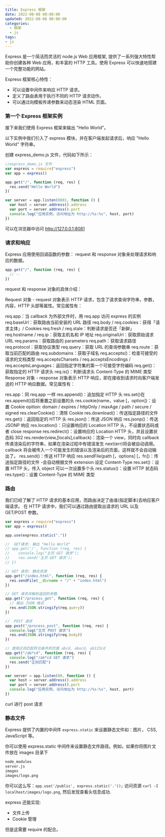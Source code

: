 ```yaml
---
title: Express 框架
date: 2022-08-08 00:00:00
updated: 2022-08-08 00:00:00
categories:
  - 框架
  - js
tags:
- js
---
```


Express 是一个简洁而灵活的 node.js Web 应用框架, 提供了一系列强大特性帮助你创建各种 Web 应用，和丰富的 HTTP 工具。使用 Express 可以快速地搭建一个完整功能的网站。

Express 框架核心特性：

- 可以设置中间件来响应 HTTP 请求。
- 定义了路由表用于执行不同的 HTTP 请求动作。
- 可以通过向模板传递参数来动态渲染 HTML 页面。

### 第一个 Express 框架实例

接下来我们使用 Express 框架来输出 "Hello World"。

以下实例中我们引入了 express 模块，并在客户端发起请求后，响应 "Hello World" 字符串。

创建 express_demo.js 文件，代码如下所示：

```js
//express_demo.js 文件
var express = require("express")
var app = express()

app.get("/", function (req, res) {
  res.send("Hello World")
})

var server = app.listen(8081, function () {
  var host = server.address().address
  var port = server.address().port
  console.log("应用实例，访问地址为 http://%s:%s", host, port)
})
```

可以在浏览器中访问 http://127.0.0.1:8081

### 请求和响应

Express 应用使用回调函数的参数： request 和 response 对象来处理请求和响应的数据。

```js
app.get("/", function (req, res) {
  // --
})
```

request 和 response 对象的具体介绍：

Request 对象 - request 对象表示 HTTP 请求，包含了请求查询字符串，参数，内容，HTTP 头部等属性。常见属性有：

req.app：当 callback 为外部文件时，用 req.app 访问 express 的实例
req.baseUrl：获取路由当前安装的 URL 路径
req.body / req.cookies：获得「请求主体」/ Cookies
req.fresh / req.stale：判断请求是否还「新鲜」
req.hostname / req.ip：获取主机名和 IP 地址
req.originalUrl：获取原始请求 URL
req.params：获取路由的 parameters
req.path：获取请求路径
req.protocol：获取协议类型
req.query：获取 URL 的查询参数串
req.route：获取当前匹配的路由
req.subdomains：获取子域名
req.accepts()：检查可接受的请求的文档类型
req.acceptsCharsets / req.acceptsEncodings / req.acceptsLanguages：返回指定字符集的第一个可接受字符编码
req.get()：获取指定的 HTTP 请求头
req.is()：判断请求头 Content-Type 的 MIME 类型
Response 对象 - response 对象表示 HTTP 响应，即在接收到请求时向客户端发送的 HTTP 响应数据。常见属性有：

res.app：同 req.app 一样
res.append()：追加指定 HTTP 头
res.set()在 res.append()后将重置之前设置的头
res.cookie(name，value [，option])：设置 Cookie
opition: domain / expires / httpOnly / maxAge / path / secure / signed
res.clearCookie()：清除 Cookie
res.download()：传送指定路径的文件
res.get()：返回指定的 HTTP 头
res.json()：传送 JSON 响应
res.jsonp()：传送 JSONP 响应
res.location()：只设置响应的 Location HTTP 头，不设置状态码或者 close response
res.redirect()：设置响应的 Location HTTP 头，并且设置状态码 302
res.render(view,[locals],callback)：渲染一个 view，同时向 callback 传递渲染后的字符串，如果在渲染过程中有错误发生 next(err)将会被自动调用。callback 将会被传入一个可能发生的错误以及渲染后的页面，这样就不会自动输出了。
res.send()：传送 HTTP 响应
res.sendFile(path [，options] [，fn])：传送指定路径的文件 -会自动根据文件 extension 设定 Content-Type
res.set()：设置 HTTP 头，传入 object 可以一次设置多个头
res.status()：设置 HTTP 状态码
res.type()：设置 Content-Type 的 MIME 类型

### 路由

我们已经了解了 HTTP 请求的基本应用，而路由决定了由谁(指定脚本)去响应客户端请求。
在 HTTP 请求中，我们可以通过路由提取出请求的 URL 以及 GET/POST 参数。

```js
var express = require("express")
var app = express()

app.use(express.static("."))

//  GET请求: 输出 "Hello World"
// app.get('/', function (req, res) {
//    console.log("主页 GET 请求");
//    res.send('主页 GET 请求');
// })

// GET 请求: 静态资源
app.get("/index.html", function (req, res) {
  res.sendFile(__dirname + "/" + "index.html")
})

// GET 请求并解析返回的参数
app.get("/process_get", function (req, res) {
  // 输出 JSON 格式
  res.end(JSON.stringify(req.query))
})

//  POST 请求
app.post("/process_post", function (req, res) {
  console.log("主页 POST 请求")
  res.end(JSON.stringify(req.body))
})

// 使用正则匹配符合条件的页面 abcd, abxcd, ab123cd
app.get("/ab*cd", function (req, res) {
  console.log("/ab*cd GET 请求")
  res.send("正则匹配")
})

var server = app.listen(80, function () {
  var host = server.address().address
  var port = server.address().port
  console.log("应用实例，访问地址为 http://%s:%s", host, port)
})
```

curl 进行 post 请求

### 静态文件

Express 提供了内置的中间件 `express.static` 来设置静态文件如：图片， CSS, JavaScript 等。

你可以使用 express.static 中间件来设置静态文件路径。例如，如果你将图片文件放在 images 目录下

```sh
node_modules
server.js
images
images/logo.png
```

你可以这么写：`app.use('/public', express.static('.'));`
访问资源 `curl -I localhost/images/logo.png`, 然后发现查看头信息成功.

express 还能实现:

- 文件上传
- Cookie 管理

但是这需要 require 的配合。

